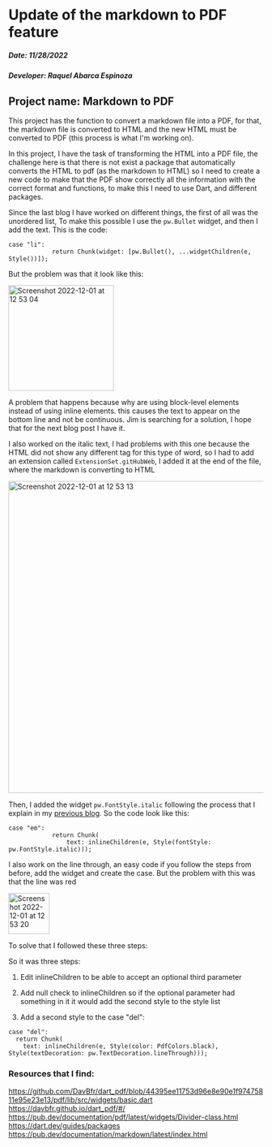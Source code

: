 # Update of the markdown to PDF feature

##### Date: 11/28/2022
##### Developer: Raquel Abarca Espinoza

## Project name: Markdown to PDF

This project has the function to convert a markdown file into a PDF, for that, the markdown file is converted to HTML and the new HTML must be converted to PDF (this process is what I'm working on).

In this project, I have the task of transforming the HTML into a PDF file, the challenge here is that there is not exist a package that automatically converts the HTML to pdf (as the markdown to HTML) so I need to create a new code to make that the PDF show correctly all the information with the correct format and functions, to make this I need to use Dart, and different packages.

Since the last blog I have worked on different things, the first of all was the unordered list, 
To make this possible I use the `pw.Bullet` widget, and then I add the text. 
This is the code:

```
case "li":
            return Chunk(widget: [pw.Bullet(), ...widgetChildren(e, Style())]);
```

But the problem was that it look like this:

<img width="208" alt="Screenshot 2022-12-01 at 12 53 04" src="https://user-images.githubusercontent.com/110420288/205136578-ca16a517-7f3d-493d-9a61-d92b037af7db.png">

A problem that happens because why are using block-level elements instead of using inline elements. this causes the text to appear on the bottom line and not be continuous. Jim is searching for a solution, I hope that for the next blog post I have it.

I also worked on the italic text, I had problems with this one because the HTML did not show any different tag for this type of word, so I had to add an extension called `ExtensionSet.gitHubWeb`, I added it at the end of the file, where the markdown is converting to HTML

<img width="615" alt="Screenshot 2022-12-01 at 12 53 13" src="https://user-images.githubusercontent.com/110420288/205136529-62d04919-9406-498f-8066-7dd9ea51f872.png">

Then, I added the widget `pw.FontStyle.italic` following the process that I explain in my [previous blog](). So the code look like this:

```
case "em":
            return Chunk(
                text: inlineChildren(e, Style(fontStyle: pw.FontStyle.italic)));
```

I also work on the line through, an easy code if you follow the steps from before, add the widget and create the case. But the problem with this was that the line was red

<img width="81" alt="Screenshot 2022-12-01 at 12 53 20" src="https://user-images.githubusercontent.com/110420288/205136627-5e5b1eff-ce1f-4526-afe2-eae00f9ded5b.png">

To solve that I followed these three steps:

So it was three steps:

1. Edit inlineChildren to be able to accept an optional third parameter

2. Add null check to inlineChildren so if the optional parameter had something in it it would add the second style to the style list

3. Add a second style to the case "del":
```
case "del":  
  return Chunk(
    text: inlineChildren(e, Style(color: PdfColors.black), Style(textDecoration: pw.TextDecoration.lineThrough)));
```


### Resources that I find:
https://github.com/DavBfr/dart_pdf/blob/44395ee11753d96e8e90e1f97475811e95e23e13/pdf/lib/src/widgets/basic.dart
https://davbfr.github.io/dart_pdf/#/
https://pub.dev/documentation/pdf/latest/widgets/Divider-class.html
https://dart.dev/guides/packages
https://pub.dev/documentation/markdown/latest/index.html
